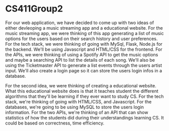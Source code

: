 # CS411Group2

For our web application, we have decided to come up with two ideas of either devleoping a music streaming app and a educational website. For the music streaming app, we were thinking of this app generating a list of music options for the users based on their search history and user preferences. For the tech stack, we were thinking of going with MySql, Flask, Node.js for the backend. We'll be using Javascript and HTML/CSS for the frontend. For the APIs, we were thinking of using a Spotify API to get the music options and maybe a searching API to list the details of each song. We'll also be using the Ticketmaster API to generate a list events through the users artist input. We'll also create a login page so it can store the users login infos in a database.

For the second idea, we were thinking of creating a educational website. What this educational website does is that it teaches student the different algorithms that they'll be learning if they ever want to study CS. For the tech stack, we're thinking of going with HTML/CSS, and Javascript. For the databases, we're going to be using MySQL to store the users login information. For the two APIs, we're thinking of an API that can show statistics of how the students did during their understandings learning CS. It could be based on correctness, time efficiency. 
